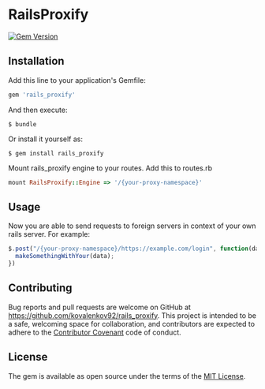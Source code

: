 # RailsProxify

[![Gem Version](https://badge.fury.io/rb/rails_proxify.svg)](https://badge.fury.io/rb/rails_proxify)

## Installation

Add this line to your application's Gemfile:

```ruby
gem 'rails_proxify'
```

And then execute:

    $ bundle

Or install it yourself as:

    $ gem install rails_proxify
    
Mount rails_proxify engine to your routes. Add this to routes.rb

```ruby
mount RailsProxify::Engine => '/{your-proxy-namespace}'
```

## Usage

Now you are able to send requests to foreign servers in context of your own rails server. For example:
 
 ````javascript
 $.post("/{your-proxy-namespace}/https://example.com/login", function(data) {
   makeSomethingWithYour(data);
 })
 ````

## Contributing

Bug reports and pull requests are welcome on GitHub at https://github.com/kovalenkov92/rails_proxify. This project is intended to be a safe, welcoming space for collaboration, and contributors are expected to adhere to the [Contributor Covenant](http://contributor-covenant.org) code of conduct.


## License

The gem is available as open source under the terms of the [MIT License](http://opensource.org/licenses/MIT).

